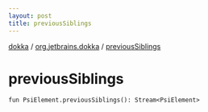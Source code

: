 ```yaml
---
layout: post
title: previousSiblings
---
```

[dokka](../index.md) / [org.jetbrains.dokka](index.md) / [previousSiblings](previousSiblings.md)

# previousSiblings

```
fun PsiElement.previousSiblings(): Stream<PsiElement>
```
